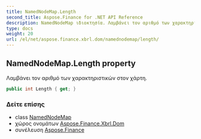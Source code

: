 ```yaml
---
title: NamedNodeMap.Length
second_title: Aspose.Finance for .NET API Reference
description: NamedNodeMap ιδιοκτησία. Λαμβάνει τον αριθμό των χαρακτηριστικών στον χάρτη.
type: docs
weight: 20
url: /el/net/aspose.finance.xbrl.dom/namednodemap/length/
---
```

## NamedNodeMap.Length property

Λαμβάνει τον αριθμό των χαρακτηριστικών στον χάρτη.

```csharp
public int Length { get; }
```

### Δείτε επίσης

* class [NamedNodeMap](../)
* χώρος ονομάτων [Aspose.Finance.Xbrl.Dom](../../namednodemap/)
* συνέλευση [Aspose.Finance](../../../)


